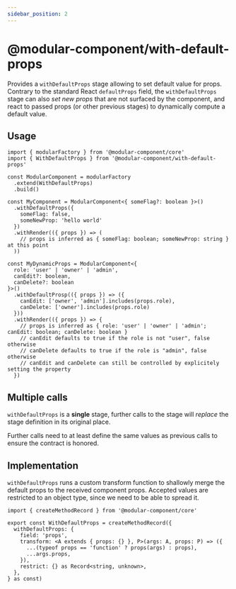 ```yaml
---
sidebar_position: 2
---
```


# @modular-component/with-default-props

Provides a `withDefaultProps` stage allowing to set default value for props. Contrary to the standard React `defaultProps`
field, the `withDefaultProps` stage can also _set new props_ that are not surfaced by the component, and react to passed
props (or other previous stages) to dynamically compute a default value.

## Usage

```tsx
import { modularFactory } from '@modular-component/core'
import { WithDefaultProps } from '@modular-component/with-default-props'

const ModularComponent = modularFactory
  .extend(WithDefaultProps)
  .build()

const MyComponent = ModularComponent<{ someFlag?: boolean }>()
  .withDefaultProps({
    someFlag: false,
    someNewProp: 'hello world'
  })
  .withRender(({ props }) => (
    // props is inferred as { someFlag: boolean; someNewProp: string } at this point
  ))

const MyDynamicProps = ModularComponent<{ 
  role: 'user' | 'owner' | 'admin', 
  canEdit?: boolean, 
  canDelete?: boolean 
}>()
  .withDefaultProsp(({ props }) => ({
    canEdit: ['owner', 'admin'].includes(props.role),
    canDelete: ['owner'].includes(props.role)
  }))
  .withRender(({ props }) => {
    // props is inferred as { role: 'user' | 'owner' | 'admin'; canEdit: boolean; canDelete: boolean }
    // canEdit defaults to true if the role is not "user", false otherwise
    // canDelete defaults to true if the role is "admin", false otherwise
    // canEdit and canDelete can still be controlled by explicitely setting the property
  })
```

## Multiple calls

`withDefaultProps` is a **single** stage, further calls to the stage will _replace_ the stage definition in its original place.

Further calls need to at least define the same values as previous calls to ensure the contract is honored.

## Implementation

`withDefaultProps` runs a custom transform function to shallowly merge the default props to the received component props.
Accepted values are restricted to an object type, since we need to be able to spread it.

```tsx
import { createMethodRecord } from '@modular-component/core'

export const WithDefaultProps = createMethodRecord({
  withDefaultProps: {
    field: 'props',
    transform: <A extends { props: {} }, P>(args: A, props: P) => ({
      ...(typeof props == 'function' ? props(args) : props),
      ...args.props,
    }),
    restrict: {} as Record<string, unknown>,
  },
} as const)
```
